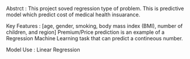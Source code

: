 Abstrct : This project soved regression type of problem. This is predictive model which predict cost of medical health insuarance.

Key Features : [age, gender, smoking, body mass index (BMI), number of children, and region]
               Premium/Price prediction is an example of a Regression Machine Learning task that can predict a contineous number.
               
               
Model Use : Linear Regression 
